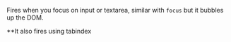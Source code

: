 Fires when you focus on input or textarea, similar with `focus` but it bubbles up the DOM.

**It also fires using tabindex